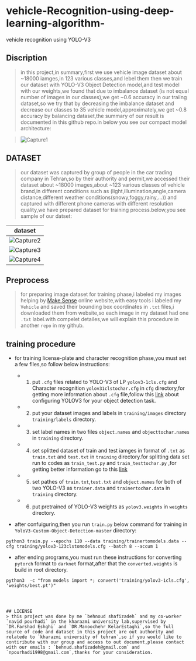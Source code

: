 # vehicle-Recognition-using-deep-learning-algorithm-
vehicle recognition using YOLO-V3

## Discription
> in this project,in summary,first we use vehicle image dataset about ~18000 iamges,in 123 various classes,and lebel them then we train our dataset with YOLO-V3 Object Detection model,and test model with our weights,we found that due to imbalance dataset (is not equal number of images in our classes),we get ~0.6 accuracy in our traiing dataset,so we try that by decreasing the imbalance dataset and decrease our classes to 35 vehicle model,approximately,we get ~0.8 accuracy by balancing dataset,the summary of our result is documented in this github repo.in below you see our compact model architecture:

> ![Capture1](https://user-images.githubusercontent.com/53394692/110747263-5a12a580-8253-11eb-998d-2fab96ff9515.PNG)

## DATASET
> our dataset was captured by group of people in the car trading company in Tehran,so by their authority and permit,we accessed their dataset about ~18000 images,about ~123 various classes of vehicle brand,in different conditions such as (light,illumination,angle,camera distance,different weather conditions(snowy,foggy,rainy,...)) and captured with  different phone cameras with different resolution quality,we have prepared dataset for training process.below,you see sample of our datset:

|                         dataset                                       | 
| --------------------------------------------------------------------- | 
| ![Capture2](https://user-images.githubusercontent.com/53394692/110747559-ce4d4900-8253-11eb-90b3-0077f2b2aeeb.jpg) | 
| ![Capture3](https://user-images.githubusercontent.com/53394692/110747616-ddcc9200-8253-11eb-9606-cef4d51e7377.jpg) |
| ![Capture4](https://user-images.githubusercontent.com/53394692/110747654-ed4bdb00-8253-11eb-8100-9a595ba61421.jpg) |

## Preprocess
> for preparing image dataset for training phase,i labeled my images helping by [Make Sense](https://www.makesense.ai/) online website,with easy tools i labeled my `Vehicle`  and saved their bounding box coordinates in `.txt` files,i downloaded them from website,so each image in my dataset had one `.txt` label.with compelet detailes,we will explain this procedure in another `repo` in my github.

## training procedure
* for training license-plate and character recognition phase,you must set a few files,so follow below instructions:

  * 1. put `.cfg` files related to YOLO-V3 of LP `yolov3-1cls.cfg` and Character recognition `yolov31clstochar.cfg` in `cfg` directory,for getting more information about `.cfg` file,follow this [link](https://medium.com/analytics-vidhya/custom-object-detection-with-yolov3-8f72fe8ced79) about configuring YOLOV3 for your object detection task.
  
  * 2. put your dataset images and labels in `training/images` directory `training/labels` directory.
  
  * 3. set label names in two files `object.names` and `objecttochar.names` in `training` directory.
  
  * 4. set splitted dataset of train and test iamges in format of `.txt` as `train.txt` and `test.txt` in `training` directory.for splitting data set run to codes as `train_test.py` and `train_testtochar.py` ,for getting better information go to this [link](https://medium.com/analytics-vidhya/custom-object-detection-with-yolov3-8f72fe8ced79)
  
  * 5. set pathes of `train.txt`,`test.txt` and `object.names` for both of two YOLO-V3 as `trainer.data` and `trainertochar.data` in `training` directory. 
   
  * 6. put pretrained of YOLO-V3 weights as `yolov3.weights` in `weights` directory. 

* after confuiguring,then you run `train.py` below command for training in `YoloV3-Custom-Object-Detection-master` directory:
```
python3 train.py --epochs 110 --data training/trainertomodels.data --cfg training/yolov3-123clstomodels.cfg --batch 8 --accum 1
```
* after ending programs,you must run these instructions for converting `pytorch` format to `darknet` format,after that the `converted.weights` is build in root directory.
```
python3  -c "from models import *; convert('training/yolov3-1cls.cfg', 'weights/best.pt')"




## LICENSE
> this project was done by me `behnoud shafizadeh` and my co-worker `navid pourhadi` in the kharazmi university lab,supervised by `DR.Farshad Eshghi` and `DR.Manoochehr KelarEstaghi`,so the full source of code and dataset in this project are out authority and relatede to `kharazmi university of tehran`,so if you would like to contiribute with our group and access to out document,please contact with our emails : `behnud.shafizadeh@gmail.com` and `npourhadi1998@gmail.com`,thanks for your consideration.
